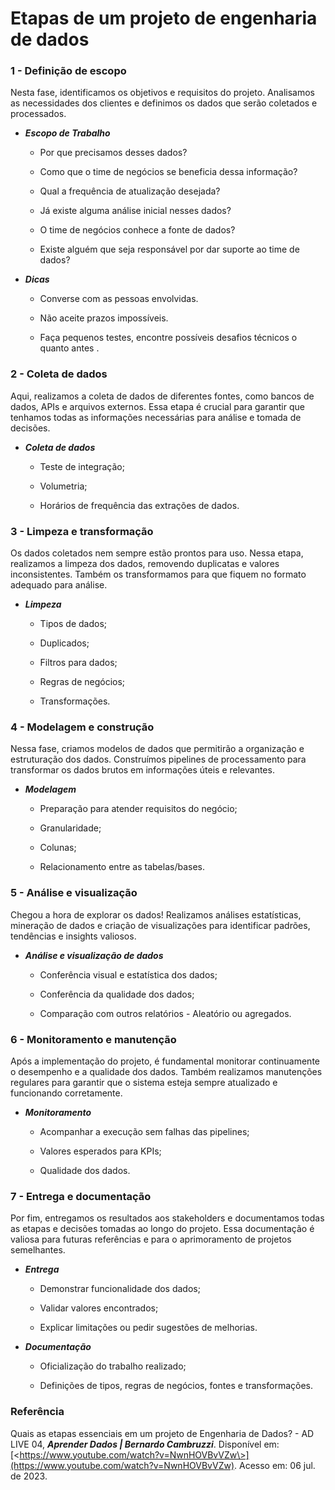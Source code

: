 # Etapas de um projeto de engenharia de dados


### 1 - Definição de escopo

Nesta fase, identificamos os objetivos e requisitos do projeto. Analisamos as necessidades dos clientes e definimos os dados que serão coletados e processados.

+ ***Escopo de Trabalho***

  + Por que precisamos desses dados?

  + Como que o time de negócios se beneficia dessa informação?

  + Qual a frequência de atualização desejada?

  + Já existe alguma análise inicial nesses dados?

  + O time de negócios conhece a fonte de dados?

  + Existe alguém que seja responsável por dar suporte ao time de dados?

+ ***Dicas***

  + Converse com as pessoas envolvidas.

  + Não aceite prazos impossíveis.

  + Faça pequenos testes, encontre possíveis desafios técnicos o quanto antes .


### 2 - Coleta de dados

Aqui, realizamos a coleta de dados de diferentes fontes, como bancos de dados, APIs e arquivos externos. Essa etapa é crucial para garantir que tenhamos todas as informações necessárias para análise e tomada de decisões.

+ ***Coleta de dados***

  + Teste de integração;

  + Volumetria;

  + Horários de frequência das extrações de dados.


### 3 - Limpeza e transformação

Os dados coletados nem sempre estão prontos para uso. Nessa etapa, realizamos a limpeza dos dados, removendo duplicatas e valores inconsistentes. Também os transformamos para que fiquem no formato adequado para análise.

+ ***Limpeza***

  + Tipos de dados;

  + Duplicados;

  + Filtros para dados;

  + Regras de negócios;

  + Transformações.


### 4 - Modelagem e construção

Nessa fase, criamos modelos de dados que permitirão a organização e estruturação dos dados. Construímos pipelines de processamento para transformar os dados brutos em informações úteis e relevantes.

+ ***Modelagem***

  + Preparação para atender requisitos do negócio;

  + Granularidade;

  + Colunas;

  + Relacionamento entre as tabelas/bases.


### 5 - Análise e visualização

Chegou a hora de explorar os dados! Realizamos análises estatísticas, mineração de dados e criação de visualizações para identificar padrões, tendências e insights valiosos.

+ ***Análise e visualização de dados***

  + Conferência visual e estatística dos dados;

  + Conferência da qualidade dos dados;

  + Comparação com outros relatórios - Aleatório ou agregados.


### 6 - Monitoramento e manutenção

Após a implementação do projeto, é fundamental monitorar continuamente o desempenho e a qualidade dos dados. Também realizamos manutenções regulares para garantir que o sistema esteja sempre atualizado e funcionando corretamente.

+ ***Monitoramento***

  + Acompanhar a execução sem falhas das pipelines;

  + Valores esperados para KPIs;

  + Qualidade dos dados.


### 7 - Entrega e documentação

Por fim, entregamos os resultados aos stakeholders e documentamos todas as etapas e decisões tomadas ao longo do projeto. Essa documentação é valiosa para futuras referências e para o aprimoramento de projetos semelhantes.

+ ***Entrega***

  + Demonstrar funcionalidade dos dados;

  + Validar valores encontrados;

  + Explicar limitações ou pedir sugestões de melhorias.

+ ***Documentação***

  + Oficialização do trabalho realizado;

  + Definições de tipos, regras de negócios, fontes e transformações.


### Referência

Quais as etapas essenciais em um projeto de Engenharia de Dados? - AD LIVE 04, ***Aprender Dados | Bernardo Cambruzzi***. Disponível em: [\<https://www.youtube.com/watch?v=NwnHOVBvVZw\>](https://www.youtube.com/watch?v=NwnHOVBvVZw). Acesso em: 06 jul. de 2023.
